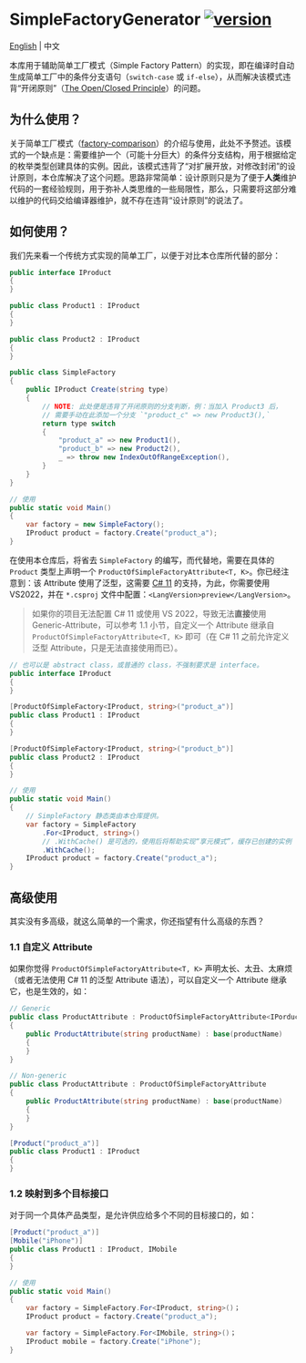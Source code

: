 ﻿# SimpleFactoryGenerator [![version](https://img.shields.io/badge/nuget-0.4.0-orange)](https://www.nuget.org/packages/SimpleFactoryGenerator)

[English](./README.md) | 中文

本库用于辅助简单工厂模式（Simple Factory Pattern）的实现，即在编译时自动生成简单工厂中的条件分支语句（`switch-case` 或 `if-else`），从而解决该模式违背“开闭原则”（[The Open/Closed Principle](https://en.wikipedia.org/wiki/Open%E2%80%93closed_principle)）的问题。

## 为什么使用？

关于简单工厂模式（[factory-comparison](https://refactoringguru.cn/design-patterns/factory-comparison)）的介绍与使用，此处不予赘述。该模式的一个缺点是：需要维护一个（可能十分巨大）的条件分支结构，用于根据给定的枚举类型创建具体的实例。因此，该模式违背了“对扩展开放，对修改封闭”的设计原则，本仓库解决了这个问题。思路非常简单：设计原则只是为了便于**人类**维护代码的一套经验规则，用于弥补人类思维的一些局限性，那么，只需要将这部分难以维护的代码交给编译器维护，就不存在违背“设计原则”的说法了。

## 如何使用？

我们先来看一个传统方式实现的简单工厂，以便于对比本仓库所代替的部分：

```csharp
public interface IProduct
{
}

public class Product1 : IProduct
{
}

public class Product2 : IProduct
{
}

public class SimpleFactory
{
    public IProduct Create(string type)
    {
        // NOTE: 此处便是违背了开闭原则的分支判断，例：当加入 Product3 后，
        // 需要手动在此添加一个分支 `"product_c" => new Product3(),`
        return type switch
        {
            "product_a" => new Product1(),
            "product_b" => new Product2(),
            _ => throw new IndexOutOfRangeException(),
        }
    }
}

// 使用
public static void Main()
{
    var factory = new SimpleFactory();
    IProduct product = factory.Create("product_a");
}
```

在使用本仓库后，将省去 `SimpleFactory` 的编写，而代替地，需要在具体的 `Product` 类型上声明一个 `ProductOfSimpleFactoryAttribute<T, K>`。你已经注意到：该 Attribute 使用了泛型，这需要 [C# 11](https://docs.microsoft.com/en-us/dotnet/csharp/programming-guide/generics/generics-and-attributes) 的支持，为此，你需要使用 VS2022，并在 `*.csproj` 文件中配置：`<LangVersion>preview</LangVersion>`。

> 如果你的项目无法配置 C# 11 或使用 VS 2022，导致无法**直接**使用 Generic-Attribute，可以参考 1.1 小节，自定义一个 Attribute 继承自 `ProductOfSimpleFactoryAttribute<T, K>` 即可（在 C# 11 之前允许定义泛型 Attribute，只是无法直接使用而已）。

```csharp
// 也可以是 abstract class，或普通的 class，不强制要求是 interface。
public interface IProduct
{
}

[ProductOfSimpleFactory<IProduct, string>("product_a")]
public class Product1 : IProduct
{
}

[ProductOfSimpleFactory<IProduct, string>("product_b")]
public class Product2 : IProduct
{
}

// 使用
public static void Main()
{
    // SimpleFactory 静态类由本仓库提供。
    var factory = SimpleFactory
        .For<IProduct, string>()
        // .WithCache() 是可选的，使用后将帮助实现“享元模式”，缓存已创建的实例（即多次创建 key 相同的实例，将返回同一个实例。）
        .WithCache();
    IProduct product = factory.Create("product_a");
}
```

## 高级使用

其实没有多高级，就这么简单的一个需求，你还指望有什么高级的东西？

### 1.1 自定义 Attribute

如果你觉得 `ProductOfSimpleFactoryAttribute<T, K>` 声明太长、太丑、太麻烦（或者无法使用 C# 11 的泛型 Attribute 语法），可以自定义一个 Attribute 继承它，也是生效的，如：

```csharp
// Generic
public class ProductAttribute : ProductOfSimpleFactoryAttribute<IPorduct, string>
{
    public ProductAttribute(string productName) : base(productName)
    {
    }
}

// Non-generic
public class ProductAttribute : ProductOfSimpleFactoryAttribute
{
    public ProductAttribute(string productName) : base(productName)
    {
    }
}

[Product("product_a")]
public class Product1 : IProduct
{
}
```

### 1.2 映射到多个目标接口

对于同一个具体产品类型，是允许供应给多个不同的目标接口的，如：

```csharp
[Product("product_a")]
[Mobile("iPhone")]
public class Product1 : IProduct, IMobile
{
}

// 使用
public static void Main()
{
    var factory = SimpleFactory.For<IProduct, string>()；
    IProduct product = factory.Create("product_a");

    var factory = SimpleFactory.For<IMobile, string>()；
    IProduct mobile = factory.Create("iPhone");
}
```
